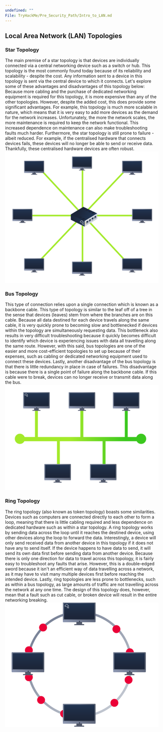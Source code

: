 ```yaml
---
undefined: ""
File: TryHackMe/Pre_Security_Path/Intro_to_LAN.md
---
```

## Local Area Network (LAN) Topologies
### Star Topology
The main premise of a star topology is that devices are individually connected via a central networking device such as a switch or hub. This topology is the most commonly found today because of its reliability and scalability - despite the cost.
Any information sent to a device in this topology is sent via the central device to which it connects. Let's explore some of these advantages and disadvantages of this topology below:
Because more cabling and the purchase of dedicated networking equipment is required for this topology, it is more expensive than any of the other topologies. However, despite the added cost, this does provide some significant advantages. For example, this topology is much more scalable in nature, which means that it is very easy to add more devices as the demand for the network increases.
Unfortunately, the more the network scales, the more maintenance is required to keep the network functional. This increased dependence on maintenance can also make troubleshooting faults much harder. Furthermore, the star topology is still prone to failure - albeit reduced. For example, if the centralised hardware that connects devices fails, these devices will no longer be able to send or receive data. Thankfully, these centralised hardware devices are often robust.
![Output](Images/13.png)
### Bus Topology
This type of connection relies upon a single connection which is known as a backbone cable. This type of topology is similar to the leaf off of a tree in the sense that devices (leaves) stem from where the branches are on this cable.
Because all data destined for each device travels along the same cable, it is very quickly prone to becoming slow and bottlenecked if devices within the topology are simultaneously requesting data. This bottleneck also results in very difficult troubleshooting because it quickly becomes difficult to identify which device is experiencing issues with data all travelling along the same route.
However, with this said, bus topologies are one of the easier and more cost-efficient topologies to set up because of their expenses, such as cabling or dedicated networking equipment used to connect these devices.
Lastly, another disadvantage of the bus topology is that there is little redundancy in place in case of failures. This disadvantage is because there is a single point of failure along the backbone cable. If this cable were to break, devices can no longer receive or transmit data along the bus.
![Output](Images/14.png)
### Ring Topology
The ring topology (also known as token topology) boasts some similarities. Devices such as computers are connected directly to each other to form a loop, meaning that there is little cabling required and less dependence on dedicated hardware such as within a star topology.
A ring topology works by sending data across the loop until it reaches the destined device, using other devices along the loop to forward the data. Interestingly, a device will only send received data from another device in this topology if it does not have any to send itself. If the device happens to have data to send, it will send its own data first before sending data from another device.
Because there is only one direction for data to travel across this topology, it is fairly easy to troubleshoot any faults that arise. However, this is a double-edged sword because it isn't an efficient way of data travelling across a network, as it may have to visit many multiple devices first before reaching the intended device.
Lastly, ring topologies are less prone to bottlenecks, such as within a bus topology, as large amounts of traffic are not travelling across the network at any one time. The design of this topology does, however, mean that a fault such as cut cable, or broken device will result in the entire networking breaking.
![Output](Images/15.png)

